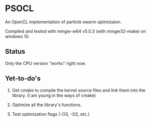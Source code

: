 # PSOCL

An OpenCL implementation of particle swarm optimizaion.

Compiled and tested with mingw-w64 v5.0.3 (with mingw32-make) on windows 10.

## Status

Only the CPU version "works" right now.

## Yet-to-do's

1. Get cmake to compile the kernel source files and link them into the library. (I am young in the ways of cmake)

2. Optimize all the library's functions.

3. Test optimization flags (-O3, -O2, etc.)